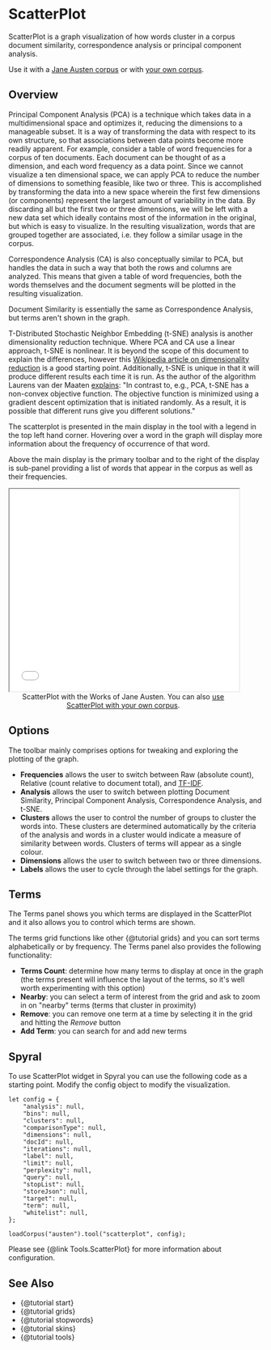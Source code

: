 # ScatterPlot

ScatterPlot is a graph visualization of how words cluster in a corpus document similarity, correspondence analysis or principal component analysis.

Use it with a [Jane Austen corpus](../?view=ScatterPlot&corpus=austen) or with [your own corpus](../?view=ScatterPlot).

## Overview

Principal Component Analysis (PCA) is a technique which takes data in a multidimensional space and optimizes it, 
reducing the dimensions to a manageable subset. It is a way of transforming the data with respect to its own structure, 
so that associations between data points become more readily apparent. For example, consider a table of word frequencies 
for a corpus of ten documents. Each document can be thought of as a dimension, and each word frequency as a data point. 
Since we cannot visualize a ten dimensional space, we can apply PCA to reduce the number of dimensions to something 
feasible, like two or three. This is accomplished by transforming the data into a new space wherein the first few 
dimensions (or components) represent the largest amount of variability in the data. By discarding all but the first 
two or three dimensions, we will be left with a new data set which ideally contains most of the information in the 
original, but which is easy to visualize. In the resulting visualization, words that are grouped together are 
associated, i.e. they follow a similar usage in the corpus.

Correspondence Analysis (CA) is also conceptually similar to PCA, but handles the data in such a way that both the rows and 
columns are analyzed. This means that given a table of word frequencies, both the words themselves and the document 
segments will be plotted in the resulting visualization.

Document Similarity is essentially the same as Correspondence Analysis, but terms aren't shown in the graph.

T-Distributed Stochastic Neighbor Embedding (t-SNE) analysis is another dimensionality reduction technique. Where PCA and CA use a linear approach, t-SNE is nonlinear. It is beyond the scope of this document to explain the differences, however this [Wikipedia article on dimensionality reduction](https://en.wikipedia.org/wiki/Dimensionality_reduction) is a good starting point. Additionally, t-SNE is unique in that it will produce different results each time it is run. As the author of the algorithm Laurens van der Maaten [explains](https://lvdmaaten.github.io/tsne/): "In contrast to, e.g., PCA, t-SNE has a non-convex objective function. The objective function is minimized using a gradient descent optimization that is initiated randomly. As a result, it is possible that different runs give you different solutions."

The scatterplot is presented in the main display in the tool with a legend in the top left hand corner. Hovering over a 
word in the graph will display more information about the frequency of occurrence of that word.

Above the main display is the primary toolbar and to the right of the display is sub-panel providing a list of words 
that appear in the corpus as well as their frequencies.

<iframe src="../tool/ScatterPlot/?corpus=austen&subtitle=The+Works+of+Jane+Austen" style="width: 90%; height: 400px;"></iframe>
<div style="width: 90%; text-align: center; margin-bottom: 1em;">ScatterPlot with the Works of Jane Austen. You can also <a href="../?view=ScatterPlot" target="_blank">use ScatterPlot with your own corpus</a>.</div>

## Options

The toolbar mainly comprises options for tweaking and exploring the plotting of the graph.

* **Frequencies** allows the user to switch between Raw (absolute count), Relative (count relative to document total), and [TF-IDF](https://en.wikipedia.org/wiki/Tf%E2%80%93idf).
* **Analysis** allows the user to switch between plotting Document Similarity, Principal Component Analysis, Correspondence Analysis, and t-SNE.
* **Clusters** allows the user to control the number of groups to cluster the words into. These clusters are determined automatically by the criteria of the analysis and words in a cluster would indicate a measure of similarity between words. Clusters of terms will appear as a single colour.
* **Dimensions** allows the user to switch between two or three dimensions.
* **Labels** allows the user to cycle through the label settings for the graph.

## Terms

The Terms panel shows you which terms are displayed in the ScatterPlot and it also allows you to control which terms 
are shown.

The terms grid functions like other {@tutorial grids} and you can sort terms alphabetically or by frequency. The Terms 
panel also provides the following functionality:

* **Terms Count**: determine how many terms to display at once in the graph (the terms present will influence the layout of the terms, so it's well worth experimenting with this option)
* **Nearby**: you can select a term of interest from the grid and ask to zoom in on "nearby" terms (terms that cluster in proximity)
* **Remove**: you can remove one term at a time by selecting it in the grid and hitting the _Remove_ button
* **Add Term**: you can search for and add new terms


## Spyral

To use ScatterPlot widget in Spyral you can use the following code as a starting point. Modify the config object to 
modify the visualization.

```
let config = {
    "analysis": null,
    "bins": null,
    "clusters": null,
    "comparisonType": null,
    "dimensions": null,
    "docId": null,
    "iterations": null,
    "label": null,
    "limit": null,
    "perplexity": null,
    "query": null,
    "stopList": null,
    "storeJson": null,
    "target": null,
    "term": null,
    "whitelist": null,
}; 

loadCorpus("austen").tool("scatterplot", config);
```

Please see {@link Tools.ScatterPlot} for more information about configuration.

## See Also

- {@tutorial start}
- {@tutorial grids}
- {@tutorial stopwords}
- {@tutorial skins}
- {@tutorial tools}
